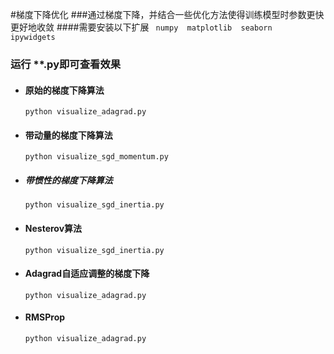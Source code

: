 #梯度下降优化
###通过梯度下降，并结合一些优化方法使得训练模型时参数更快更好地收敛
####需要安装以下扩展
 ` numpy 
 matplotlib 
 seaborn 
 ipywidgets` 
 ### 运行 **.py即可查看效果
+ #### 原始的梯度下降算法
    ` python visualize_adagrad.py ` 
+ #### 带动量的梯度下降算法
     ` python visualize_sgd_momentum.py ` 
+ ##### 带惯性的梯度下降算法
    ` python visualize_sgd_inertia.py ` 
+ #### Nesterov算法
    ` python visualize_sgd_inertia.py ` 
+ #### Adagrad自适应调整的梯度下降
    ` python visualize_adagrad.py ` 
+ #### RMSProp
     ` python visualize_adagrad.py ` 